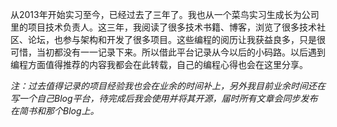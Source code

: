 从2013年开始实习至今，已经过去了三年了。我也从一个菜鸟实习生成长为公司里的项目技术负责人。这三年，我阅读了很多技术书籍、博客，浏览了很多技术社区、论坛，也参与架构和开发了很多项目。这些编程的阅历让我获益良多，只是很可惜，当初都没有一一记录下来。所以借此平台记录从今以后的小码路。以后遇到编程方面值得推荐的内容我都会在此转载，自己的编程心得也会在这里分享。

*注：过去值得记录的项目经验我也会在业余的时间补上，另外我目前业余时间还在写一个自己Blog平台，待完成后我会使用并将其开源，届时所有文章会同步发布在简书和那个Blog上。*  